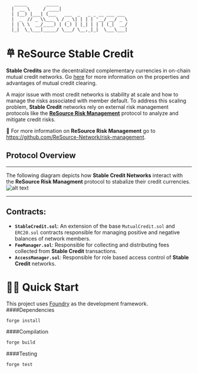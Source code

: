 ```
   _____       _____
  |  __ \     / ____|
  | |__) |___| (___   ___  _   _ _ __ ___ ___
  |  _  // _ \\___ \ / _ \| | | | '__/ __/ _ \
  | | \ \  __/____) | (_) | |_| | | | (_|  __/
  |_|  \_\___|_____/ \___/ \__,_|_|  \___\___|
```

# 𐄷 ReSource Stable Credit

**Stable Credits** are the decentralized complementary currencies in on-chain mutual credit networks. Go [here](https://www.blog.resource.finance/chapter-1-what-is-mutual-credit) for more information on the properties and advantages of mutual credit clearing.

A major issue with most credit networks is stability at scale and how to manage the risks associated with member default. To address this scaling problem, **Stable Credit** networks rely on external risk management protocols like the [**ReSource Risk Management**](https://github.com/ReSource-Network/risk-management) protocol to analyze and mitigate credit risks.

📕 For more information on **ReSource Risk Management** go to https://github.com/ReSource-Network/risk-management.

## Protocol Overview

---

The following diagram depicts how **Stable Credit Networks** interact with the **ReSource Risk Managment** protocol to stabalize their credit currencies.  
![alt text](./protocol_diagram.png)

---

## Contracts:

- **`StableCredit.sol`**: An extension of the base `MutualCredit.sol` and `ERC20.sol` contracts responsible for managing positive and negative balances of network members.
- **`FeeManager.sol`**: Responsible for collecting and distributing fees collected from **Stable Credit** transactions.
- **`AccessManager.sol`**: Responsible for role based access control of **Stable Credit** networks.

# 🏄‍♂️ Quick Start

This project uses [Foundry](https://github.com/foundry-rs/foundry) as the development framework.
####Dependencies

```bash
forge install
```

####Compilation

```bash
forge build
```

####Testing

```bash
forge test
```
